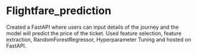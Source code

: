 # Flightfare_prediction

Created a FastAPI where users can input details of the journey and the model will predict the price of the ticket. Used feature selection, feature extraction, RandomForestRegressor, Hyperparameter Tuning and hosted on FastAPI.
